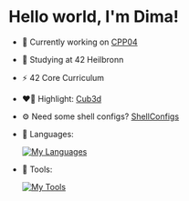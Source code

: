 # Hello world, I'm Dima!
- 🔭 Currently working on [CPP04](https://github.com/oliferovych/CPP-CPP04)
- 🌱 Studying at 42 Heilbronn
- ⚡ 42 Core Curriculum
- ❤️‍🔥 Highlight: [Cub3d](https://github.com/oliferovych/cub3d)
- ⚙️ Need some shell configs? [ShellConfigs](https://github.com/oliferovych/ShellConfigs)
- 📜 Languages:
  
     [![My Languages](https://skillicons.dev/icons?i=c,cpp,cs,bash)](https://skillicons.dev)

- 🔧 Tools:
    
     [![My Tools](https://skillicons.dev/icons?i=vscode,git,docker,github,notion)](https://skillicons.dev)
